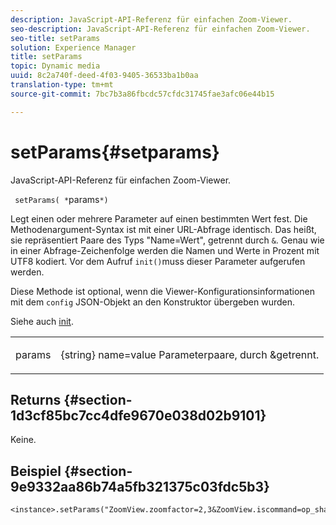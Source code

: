 ```yaml
---
description: JavaScript-API-Referenz für einfachen Zoom-Viewer.
seo-description: JavaScript-API-Referenz für einfachen Zoom-Viewer.
seo-title: setParams
solution: Experience Manager
title: setParams
topic: Dynamic media
uuid: 8c2a740f-deed-4f03-9405-36533ba1b0aa
translation-type: tm+mt
source-git-commit: 7bc7b3a86fbcdc57cfdc31745fae3afc06e44b15

---
```



# setParams{#setparams}

JavaScript-API-Referenz für einfachen Zoom-Viewer.

` setParams( *`params`*)`

Legt einen oder mehrere Parameter auf einen bestimmten Wert fest. Die Methodenargument-Syntax ist mit einer URL-Abfrage identisch. Das heißt, sie repräsentiert Paare des Typs &quot;Name=Wert&quot;, getrennt durch `&`. Genau wie in einer Abfrage-Zeichenfolge werden die Namen und Werte in Prozent mit UTF8 kodiert. Vor dem Aufruf `init()`muss dieser Parameter aufgerufen werden.

Diese Methode ist optional, wenn die Viewer-Konfigurationsinformationen mit dem `config` JSON-Objekt an den Konstruktor übergeben wurden.

Siehe auch [init](../../../c-html5-s7-aem-asset-viewers/c-html5-20-basic-zoom-viewer-about/c-html5-20-basic-zoom-viewer-javascriptapiref/r-html5-basic-zoom-viewer-20-javascriptapiref-init.md#reference-aee94dd92a28410784f7a1792e28683b).

<table id="table_896DFF34A68A403DB93A6D597461A573"> 
 <tbody> 
  <tr> 
   <td colname="col1"> <p> <span class="codeph"> <span class="varname"> params</span></span> </p> </td> 
   <td colname="col2"> <p> <span class="codeph"> {string}</span> name=value Parameterpaare, durch <span class="codeph"> &amp;</span>getrennt. </p> </td> 
  </tr> 
 </tbody> 
</table>

## Returns {#section-1d3cf85bc7cc4dfe9670e038d02b9101}

Keine.

## Beispiel {#section-9e9332aa86b74a5fb321375c03fdc5b3}

```
<instance>.setParams("ZoomView.zoomfactor=2,3&ZoomView.iscommand=op_sharpen%3d1")
```

